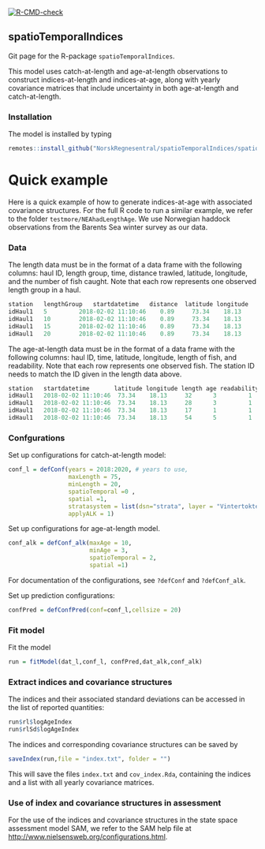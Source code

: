 
<!-- badges: start -->
[![R-CMD-check](https://github.com/NorskRegnesentral/spatioTemporalIndices/actions/workflows/R-CMD-check.yaml/badge.svg)](https://github.com/NorskRegnesentral/spatioTemporalIndices/actions/workflows/R-CMD-check.yaml)
<!-- badges: end -->

## spatioTemporalIndices
Git page for the R-package `spatioTemporalIndices`. 

This model uses catch-at-length and age-at-length observations to construct indices-at-length and indices-at-age, along with yearly covariance matrices that include uncertainty in both age-at-length and catch-at-length.



### Installation

The model is installed by typing 

```R
remotes::install_github("NorskRegnesentral/spatioTemporalIndices/spatioTemporalIndices")
```

# Quick example

Here is a quick example of how to generate indices-at-age with associated covariance structures. For the full R code to run a similar example, we refer to the folder  `testmore/NEAhadLengthAge`. We use Norwegian haddock observations from the Barents Sea winter survey as our data.


### Data

The length data must be in the format of a data frame with the following columns: haul ID, length group, time, distance trawled, latitude, longitude, and the number of fish caught. Note that each row represents one observed length group in a haul.

```R
station   lengthGroup   startdatetime   distance  latitude longitude   catch
idHaul1   5         2018-02-02 11:10:46    0.89     73.34    18.13     0
idHaul1   10        2018-02-02 11:10:46    0.89     73.34    18.13     20
idHaul1   15        2018-02-02 11:10:46    0.89     73.34    18.13     52
idHaul1   20        2018-02-02 11:10:46    0.89     73.34    18.13     22
```

The age-at-length data must be in the format of a data frame with the following columns: haul ID, time, latitude, longitude, length of fish, and readability. Note that each row represents one observed fish. The station ID needs to match the ID given in the length data above.


```R
station   startdatetime       latitude longitude length age readability
idHaul1   2018-02-02 11:10:46  73.34    18.13     32      3         1
idHaul1   2018-02-02 11:10:46  73.34    18.13     28      3         1
idHaul1   2018-02-02 11:10:46  73.34    18.13     17      1         1
idHaul1   2018-02-02 11:10:46  73.34    18.13     54      5         1
```

### Confgurations

Set up configurations for catch-at-length model:

```R
conf_l = defConf(years = 2018:2020, # years to use, 
                 maxLength = 75, 
                 minLength = 20, 
                 spatioTemporal =0 ,
                 spatial =1,
                 stratasystem = list(dsn="strata", layer = "Vintertoktet_nye_strata"),
                 applyALK = 1)
```

Set up configurations for age-at-length model.

```R
conf_alk = defConf_alk(maxAge = 10,
                       minAge = 3,
                       spatioTemporal = 2,
                       spatial =1)
```

For documentation of the configurations, see `?defConf` and `?defConf_alk`.


Set up prediction configurations:

```R
confPred = defConfPred(conf=conf_l,cellsize = 20)
```

### Fit model

Fit the model 
```R
run = fitModel(dat_l,conf_l, confPred,dat_alk,conf_alk)
```


### Extract indices and covariance structures
The indices and their associated standard deviations can be accessed in the list of reported quantities:
```R
run$rl$logAgeIndex
run$rlSd$logAgeIndex
```

The indices and corresponding covariance structures can be saved by

```R
saveIndex(run,file = "index.txt", folder = "")
```

This will save the files `index.txt` and `cov_index.Rda`, containing the indices and a list with all yearly covariance matrices.


### Use of index and covariance structures in assessment

For the use of the indices and covariance structures in the state space assessment model SAM, we refer to the SAM help file at  http://www.nielsensweb.org/configurations.html.


